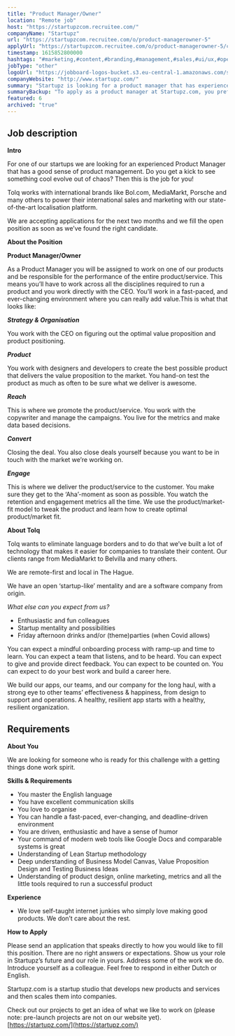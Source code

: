 ```yaml
---
title: "Product Manager/Owner"
location: "Remote job"
host: "https://startupzcom.recruitee.com/"
companyName: "Startupz"
url: "https://startupzcom.recruitee.com/o/product-managerowner-5"
applyUrl: "https://startupzcom.recruitee.com/o/product-managerowner-5/c/new"
timestamp: 1615852800000
hashtags: "#marketing,#content,#branding,#management,#sales,#ui/ux,#operations,#rest,#optimization,#translation"
jobType: "other"
logoUrl: "https://jobboard-logos-bucket.s3.eu-central-1.amazonaws.com/startupz-com"
companyWebsite: "http://www.startupz.com/"
summary: "Startupz is looking for a product manager that has experience in: #marketing, #ui/ux, #content."
summaryBackup: "To apply as a product manager at Startupz.com, you preferably need to have some knowledge of: #marketing, #ui/ux, #content."
featured: 6
archived: "true"
---
```


## Job description

**Intro**

For one of our startups we are looking for an experienced Product Manager that has a good sense of product management. Do you get a kick to see something cool evolve out of chaos? Then this is the job for you!

Tolq works with international brands like Bol.com, MediaMarkt, Porsche and many others to power their international sales and marketing with our state-of-the-art localisation platform.

We are accepting applications for the next two months and we fill the open position as soon as we’ve found the right candidate.

**About the Position**

**Product Manager/Owner**

As a Product Manager you will be assigned to work on one of our products and be responsible for the performance of the entire product/service. This means you’ll have to work across all the disciplines required to run a product and you work directly with the CEO. You’ll work in a fast-paced, and ever-changing environment where you can really add value.This is what that looks like: 

**_Strategy & Organisation_**

You work with the CEO on figuring out the optimal value proposition and product positioning.

**_Product_**

You work with designers and developers to create the best possible product that delivers the value proposition to the market. You hand-on test the product as much as often to be sure what we deliver is awesome.

**_Reach_**

This is where we promote the product/service. You work with the copywriter and manage the campaigns. You live for the metrics and make data based decisions.

**_Convert_**

Closing the deal. You also close deals yourself because you want to be in touch with the market we’re working on.

**_Engage_**

This is where we deliver the product/service to the customer. You make sure they get to the ‘Aha’-moment as soon as possible. You watch the retention and engagement metrics all the time. We use the product/market-fit model to tweak the product and learn how to create optimal product/market fit.

**About Tolq**

Tolq wants to eliminate language borders and to do that we’ve built a lot of technology that makes it easier for companies to translate their content. Our clients range from MediaMarkt to Belvilla and many others.

We are remote-first and local in The Hague.

We have an open ‘startup-like’ mentality and are a software company from origin.

_What else can you expect from us?_

*   Enthusiastic and fun colleagues
*   Startup mentality and possibilities
*   Friday afternoon drinks and/or (theme)parties (when Covid allows)

You can expect a mindful onboarding process with ramp-up and time to learn. You can expect a team that listens, and to be heard. You can expect to give and provide direct feedback. You can expect to be counted on. You can expect to do your best work and build a career here.

We build our apps, our teams, and our company for the long haul, with a strong eye to other teams’ effectiveness & happiness, from design to support and operations. A healthy, resilient app starts with a healthy, resilient organization.

## Requirements

**About You**

We are looking for someone who is ready for this challenge with a getting things done work spirit.

**Skills & Requirements**

*   You master the English language
*   You have excellent communication skills
*   You love to organise
*   You can handle a fast-paced, ever-changing, and deadline-driven environment
*   You are driven, enthusiastic and have a sense of humor
*   Your command of modern web tools like Google Docs and comparable systems is great
*   Understanding of Lean Startup methodology
*   Deep understanding of Business Model Canvas, Value Proposition Design and Testing Business Ideas
*   Understanding of product design, online marketing, metrics and all the little tools required to run a successful product

**Experience**

*   We love self-taught internet junkies who simply love making good products. We don’t care about the rest.


**How to Apply**

Please send an application that speaks directly to how you would like to fill this position. There are no right answers or expectations. Show us your role in Startupz’s future and our role in yours. Address some of the work we do. Introduce yourself as a colleague. Feel free to respond in either Dutch or English.

Startupz.com is a startup studio that develops new products and services and then scales them into companies.

Check out our projects to get an idea of what we like to work on (please note: pre-launch projects are not on our website yet). [https://startupz.com/](https://startupz.com/)
